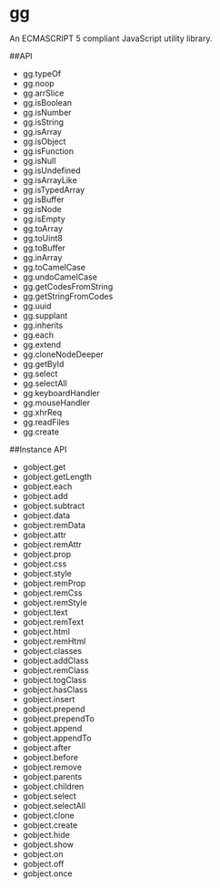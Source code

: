 gg
==

An ECMASCRIPT 5 compliant JavaScript utility library.

##API

- gg.typeOf
- gg.noop
- gg.arrSlice
- gg.isBoolean
- gg.isNumber
- gg.isString
- gg.isArray
- gg.isObject
- gg.isFunction
- gg.isNull
- gg.isUndefined
- gg.isArrayLike
- gg.isTypedArray
- gg.isBuffer
- gg.isNode
- gg.isEmpty
- gg.toArray
- gg.toUint8
- gg.toBuffer
- gg.inArray
- gg.toCamelCase
- gg.undoCamelCase
- gg.getCodesFromString
- gg.getStringFromCodes
- gg.uuid
- gg.supplant
- gg.inherits
- gg.each
- gg.extend
- gg.cloneNodeDeeper
- gg.getById
- gg.select
- gg.selectAll
- gg.keyboardHandler
- gg.mouseHandler
- gg.xhrReq
- gg.readFiles
- gg.create

##Instance API
- gobject.get
- gobject.getLength
- gobject.each
- gobject.add
- gobject.subtract
- gobject.data
- gobject.remData
- gobject.attr
- gobject.remAttr
- gobject.prop
- gobject.css
- gobject.style
- gobject.remProp
- gobject.remCss
- gobject.remStyle
- gobject.text
- gobject.remText
- gobject.html
- gobject.remHtml
- gobject.classes
- gobject.addClass
- gobject.remClass
- gobject.togClass
- gobject.hasClass
- gobject.insert
- gobject.prepend
- gobject.prependTo
- gobject.append
- gobject.appendTo
- gobject.after
- gobject.before
- gobject.remove
- gobject.parents
- gobject.children
- gobject.select
- gobject.selectAll
- gobject.clone
- gobject.create
- gobject.hide
- gobject.show
- gobject.on
- gobject.off
- gobject.once
